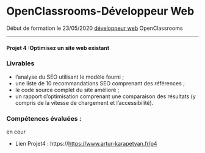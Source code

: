 # OpenClassrooms-Développeur Web

Début de formation le 23/05/2020 [développeur web](https://openclassrooms.com/fr/paths/185-developpeur-web) OpenClassrooms

---

#### Projet 4 :Optimisez un site web existant

### Livrables

  * l’analyse du SEO utilisant le modèle fourni ;
  * une liste de 10 recommandations SEO comprenant des références ;
  * le code source complet du site amélioré ;
  * un rapport d’optimisation comprenant une comparaison des résultats (y compris de la vitesse de chargement et l’accessibilité).

### Compétences évaluées :

en cour
<!--
* Écrire un code HTML et CSS maintenable
* Assurer l'accessibilité d'un site web
* Optimiser la taille et la vitesse d’un site web
* Réaliser une recherche des bonnes pratiques en développement web
* Optimiser le référencement d'un site web
-->
* Lien Projet4 :
  https://https://www.artur-karapetyan.fr/p4
